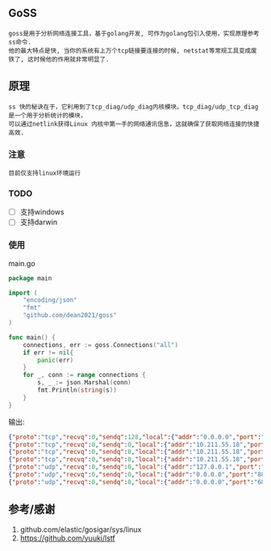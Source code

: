 ## GoSS 

    goss是用于分析网络连接工具，基于golang开发, 可作为golang包引入使用，实现原理参考ss命令.
    他的最大特点是快, 当你的系统有上万个tcp链接要连接的时候, netstat等常规工具变成废铁了, 这时候他的作用就非常明显了.
    
## 原理

    ss 快的秘诀在于，它利用到了tcp_diag/udp_diag内核模块。tcp_diag/udp_tcp_diag 是一个用于分析统计的模块，
    可以通过netlink获得Linux 内核中第一手的网络通讯信息，这就确保了获取网络连接的快捷高效.
    
### 注意
    目前仅支持linux环境运行
    
### TODO
- [ ] 支持windows
- [ ] 支持darwin

### 使用

main.go 
```go
package main

import (
	"encoding/json"
	"fmt"
	"github.com/dean2021/goss"
)

func main() {
	connections, err := goss.Connections("all")
	if err != nil{
		panic(err)
	}
	for _, conn := range connections {
		s, _ := json.Marshal(conn)
		fmt.Println(string(s))
	}
}
```
输出:
```json
{"proto":"tcp","recvq":0,"sendq":128,"local":{"addr":"0.0.0.0","port":"22"},"foreign":{"addr":"0.0.0.0","port":"0"},"state":"LISTEN","inode":17526,"process":null}
{"proto":"tcp","recvq":0,"sendq":0,"local":{"addr":"10.211.55.18","port":"22"},"foreign":{"addr":"10.211.55.2","port":"60443"},"state":"ESTAB","inode":94365,"process":null}
{"proto":"tcp","recvq":0,"sendq":0,"local":{"addr":"10.211.55.18","port":"22"},"foreign":{"addr":"10.211.55.2","port":"52681"},"state":"ESTAB","inode":40101,"process":null}
{"proto":"tcp","recvq":0,"sendq":0,"local":{"addr":"10.211.55.18","port":"22"},"foreign":{"addr":"10.211.55.2","port":"60305"},"state":"ESTAB","inode":94290,"process":null}
{"proto":"udp","recvq":0,"sendq":0,"local":{"addr":"127.0.0.1","port":"323"},"foreign":{"addr":"0.0.0.0","port":"0"},"state":"UNCONN","inode":14002,"process":null}
{"proto":"udp","recvq":0,"sendq":0,"local":{"addr":"0.0.0.0","port":"8888"},"foreign":{"addr":"0.0.0.0","port":"0"},"state":"UNCONN","inode":95273,"process":{"inode":95273,"fd":4,"pid":27246,"p_name":"nc","p_pid":27222,"p_gid":27246}}
{"proto":"udp","recvq":0,"sendq":0,"local":{"addr":"0.0.0.0","port":"68"},"foreign":{"addr":"0.0.0.0","port":"0"},"state":"UNCONN","inode":92582,"process":null}
```


## 参考/感谢

1. github.com/elastic/gosigar/sys/linux
2. https://github.com/yuuki/lstf
